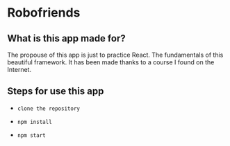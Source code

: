 # Robofriends

## What is this app made for?

The propouse of this app is just to practice React. The fundamentals of this beautiful framework. It has been made thanks to a course I found on the Internet.

## Steps for use this app

- `clone the repository`

- `npm install`

- `npm start`
